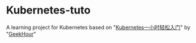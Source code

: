 # Kubernetes-tuto
A learning project for Kubernetes based on "[Kubernetes一小时轻松入门](https://youtu.be/SL83f7Nzxr0)" by "[GeekHour](https://www.youtube.com/@geekhour_net)"
